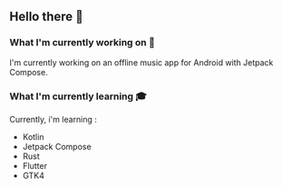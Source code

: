 ## Hello there 👋

### What I'm currently working on :wrench:

I'm currently working on an offline music app for Android with Jetpack Compose.<br>

### What I'm currently learning :mortar_board:
Currently, i'm learning :
- Kotlin
- Jetpack Compose
- Rust
- Flutter
- GTK4 

<!--
**enteraname74/enteraname74** is a ✨ _special_ ✨ repository because its `README.md` (this file) appears on your GitHub profile.

Here are some ideas to get you started:

- 🔭 I’m currently working on ...
- 🌱 I’m currently learning ...
- 👯 I’m looking to collaborate on ...
- 🤔 I’m looking for help with ...
- 💬 Ask me about ...
- 📫 How to reach me: ...
- 😄 Pronouns: ...
- ⚡ Fun fact: ...
-->
